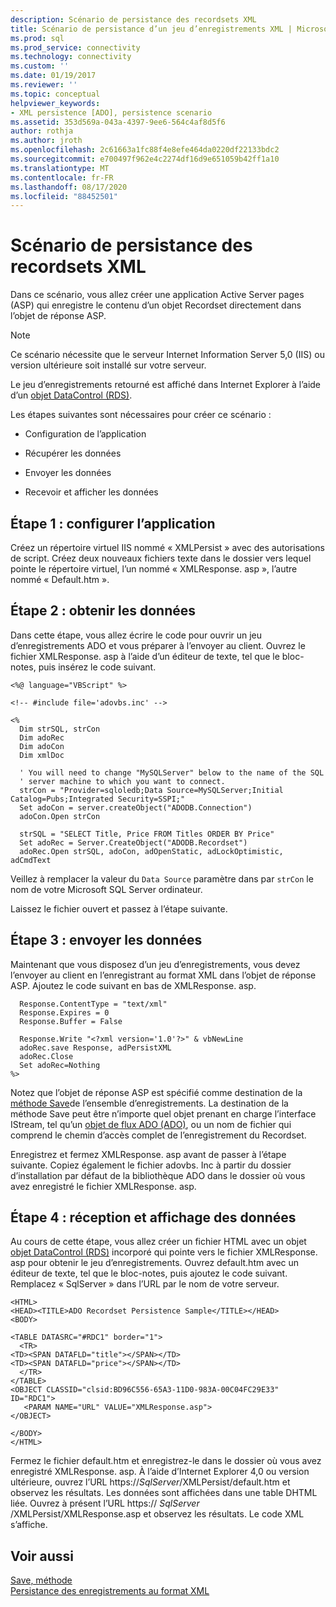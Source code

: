 ```yaml
---
description: Scénario de persistance des recordsets XML
title: Scénario de persistance d’un jeu d’enregistrements XML | Microsoft Docs
ms.prod: sql
ms.prod_service: connectivity
ms.technology: connectivity
ms.custom: ''
ms.date: 01/19/2017
ms.reviewer: ''
ms.topic: conceptual
helpviewer_keywords:
- XML persistence [ADO], persistence scenario
ms.assetid: 353d569a-043a-4397-9ee6-564c4af8d5f6
author: rothja
ms.author: jroth
ms.openlocfilehash: 2c61663a1fc88f4e8efe464da0220df22133bdc2
ms.sourcegitcommit: e700497f962e4c2274df16d9e651059b42ff1a10
ms.translationtype: MT
ms.contentlocale: fr-FR
ms.lasthandoff: 08/17/2020
ms.locfileid: "88452501"
---
```

# <a name="xml-recordset-persistence-scenario"></a>Scénario de persistance des recordsets XML
Dans ce scénario, vous allez créer une application Active Server pages (ASP) qui enregistre le contenu d’un objet Recordset directement dans l’objet de réponse ASP.  
  
> [!NOTE]
>  Ce scénario nécessite que le serveur Internet Information Server 5,0 (IIS) ou version ultérieure soit installé sur votre serveur.  
  
 Le jeu d’enregistrements retourné est affiché dans Internet Explorer à l’aide d’un [objet DataControl (RDS)](../../../ado/reference/rds-api/datacontrol-object-rds.md).  
  
 Les étapes suivantes sont nécessaires pour créer ce scénario :  
  
-   Configuration de l’application  
  
-   Récupérer les données  
  
-   Envoyer les données  
  
-   Recevoir et afficher les données  
  
## <a name="step-1-set-up-the-application"></a>Étape 1 : configurer l’application  
 Créez un répertoire virtuel IIS nommé « XMLPersist » avec des autorisations de script. Créez deux nouveaux fichiers texte dans le dossier vers lequel pointe le répertoire virtuel, l’un nommé « XMLResponse. asp », l’autre nommé « Default.htm ».  
  
## <a name="step-2-get-the-data"></a>Étape 2 : obtenir les données  
 Dans cette étape, vous allez écrire le code pour ouvrir un jeu d’enregistrements ADO et vous préparer à l’envoyer au client. Ouvrez le fichier XMLResponse. asp à l’aide d’un éditeur de texte, tel que le bloc-notes, puis insérez le code suivant.  
  
```  
<%@ language="VBScript" %>  
  
<!-- #include file='adovbs.inc' -->  
  
<%  
  Dim strSQL, strCon  
  Dim adoRec   
  Dim adoCon   
  Dim xmlDoc   
  
  ' You will need to change "MySQLServer" below to the name of the SQL   
  ' server machine to which you want to connect.  
  strCon = "Provider=sqloledb;Data Source=MySQLServer;Initial Catalog=Pubs;Integrated Security=SSPI;"  
  Set adoCon = server.createObject("ADODB.Connection")  
  adoCon.Open strCon  
  
  strSQL = "SELECT Title, Price FROM Titles ORDER BY Price"  
  Set adoRec = Server.CreateObject("ADODB.Recordset")  
  adoRec.Open strSQL, adoCon, adOpenStatic, adLockOptimistic, adCmdText  
```  
  
 Veillez à remplacer la valeur du `Data Source` paramètre dans par `strCon` le nom de votre Microsoft SQL Server ordinateur.  
  
 Laissez le fichier ouvert et passez à l’étape suivante.  
  
## <a name="step-3-send-the-data"></a>Étape 3 : envoyer les données  
 Maintenant que vous disposez d’un jeu d’enregistrements, vous devez l’envoyer au client en l’enregistrant au format XML dans l’objet de réponse ASP. Ajoutez le code suivant en bas de XMLResponse. asp.  
  
```  
  Response.ContentType = "text/xml"  
  Response.Expires = 0  
  Response.Buffer = False  
  
  Response.Write "<?xml version='1.0'?>" & vbNewLine  
  adoRec.save Response, adPersistXML  
  adoRec.Close  
  Set adoRec=Nothing  
%>  
```  
  
 Notez que l’objet de réponse ASP est spécifié comme destination de la [méthode Save](../../../ado/reference/ado-api/save-method.md)de l’ensemble d’enregistrements. La destination de la méthode Save peut être n’importe quel objet prenant en charge l’interface IStream, tel qu’un [objet de flux ADO (ADO)](../../../ado/reference/ado-api/stream-object-ado.md), ou un nom de fichier qui comprend le chemin d’accès complet de l’enregistrement du Recordset.  
  
 Enregistrez et fermez XMLResponse. asp avant de passer à l’étape suivante. Copiez également le fichier adovbs. Inc à partir du dossier d’installation par défaut de la bibliothèque ADO dans le dossier où vous avez enregistré le fichier XMLResponse. asp.  
  
## <a name="step-4-receive-and-display-the-data"></a>Étape 4 : réception et affichage des données  
 Au cours de cette étape, vous allez créer un fichier HTML avec un objet [objet DataControl (RDS)](../../../ado/reference/rds-api/datacontrol-object-rds.md) incorporé qui pointe vers le fichier XMLResponse. asp pour obtenir le jeu d’enregistrements. Ouvrez default.htm avec un éditeur de texte, tel que le bloc-notes, puis ajoutez le code suivant. Remplacez « SqlServer » dans l’URL par le nom de votre serveur.  
  
```  
<HTML>  
<HEAD><TITLE>ADO Recordset Persistence Sample</TITLE></HEAD>  
<BODY>  
  
<TABLE DATASRC="#RDC1" border="1">  
  <TR>  
<TD><SPAN DATAFLD="title"></SPAN></TD>  
<TD><SPAN DATAFLD="price"></SPAN></TD>  
  </TR>  
</TABLE>  
<OBJECT CLASSID="clsid:BD96C556-65A3-11D0-983A-00C04FC29E33" ID="RDC1">  
   <PARAM NAME="URL" VALUE="XMLResponse.asp">  
</OBJECT>  
  
</BODY>  
</HTML>  
```  
  
 Fermez le fichier default.htm et enregistrez-le dans le dossier où vous avez enregistré XMLResponse. asp. À l’aide d’Internet Explorer 4,0 ou version ultérieure, ouvrez l’URL https://*SqlServer*/XMLPersist/default.htm et observez les résultats. Les données sont affichées dans une table DHTML liée. Ouvrez à présent l’URL https:// *SqlServer* /XMLPersist/XMLResponse.asp et observez les résultats. Le code XML s’affiche.  
  
## <a name="see-also"></a>Voir aussi  
 [Save, méthode](../../../ado/reference/ado-api/save-method.md)   
 [Persistance des enregistrements au format XML](../../../ado/guide/data/persisting-records-in-xml-format.md)
